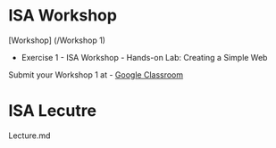 # ISA Workshop
[Workshop] (/Workshop 1)
- Exercise 1 - ISA Workshop - Hands-on Lab: Creating a Simple Web

Submit your Workshop 1 at - [Google Classroom](https://classroom.google.com/w/NTMxMTk0NjkzNjYz/t/all)

# ISA Lecutre
Lecture.md
